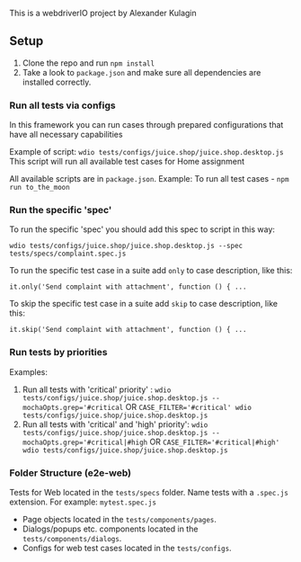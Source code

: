 This is a webdriverIO project by Alexander Kulagin

## Setup

1. Clone the repo and run `npm install`
2. Take a look to `package.json` and make sure all dependencies are installed correctly.

### Run all tests via configs

In this framework you can run cases through prepared configurations that have all necessary capabilities

Example of script:
`wdio tests/configs/juice.shop/juice.shop.desktop.js`
This script will run all available test cases for Home assignment

All available scripts are in `package.json`.
Example:
To run all test cases - `npm run to_the_moon`

### Run the specific 'spec'

To run the specific 'spec' you should add this spec to script in this way:

`wdio tests/configs/juice.shop/juice.shop.desktop.js --spec tests/specs/complaint.spec.js`

To run the specific test case in a suite add `only` to case description, like this:

`it.only('Send complaint with attachment', function () { ...`

To skip the specific test case in a suite add `skip` to case description, like this:

`it.skip('Send complaint with attachment', function () { ...`

### Run tests by priorities

Examples:
1. Run all tests with 'critical' priority' : `wdio tests/configs/juice.shop/juice.shop.desktop.js --mochaOpts.grep='#critical` OR `CASE_FILTER='#critical' wdio tests/configs/juice.shop/juice.shop.desktop.js`
2. Run all tests with 'critical' and 'high' priority': `wdio tests/configs/juice.shop/juice.shop.desktop.js --mochaOpts.grep='#critical|#high` OR `CASE_FILTER='#critical|#high' wdio tests/configs/juice.shop/juice.shop.desktop.js`

### Folder Structure (e2e-web)

Tests for Web located in the `tests/specs` folder. Name tests with a `.spec.js` extension. For example: `mytest.spec.js`

- Page objects located in the `tests/components/pages`.
- Dialogs/popups etc. components located in the `tests/components/dialogs`.
- Configs for web test cases located in the `tests/configs`.